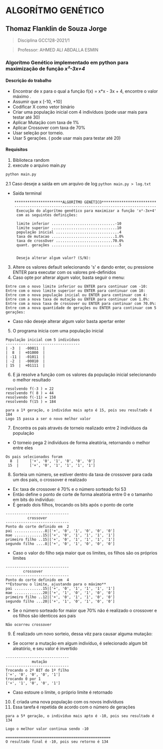 # ALGORÍTMO GENÉTICO

## Thomaz Flanklin de Souza Jorge
> Disciplina GCC128-2021/1

> Professor: AHMED ALI ABDALLA ESMIN

### Algorítmo Genético implementado em python para maximização de função *x²-3x+4*

#### Descrição do trabalho
- Encontrar de x para o qual a função f(x) = x*x - 3x + 4, encontre o valor máximo .
- Assumir que x [-10, +10]
- Codificar X como vetor binário
- Criar uma população inicial com 4  indivíduos  (pode usar mais para testar até 30) 
- Aplicar Mutação com taxa de 1%
- Aplicar Crossover com taxa de 70%
- Usar seleção por torneio.
- Usar 5  gerações. ( pode usar mais para testar até 20) 

#### Requisitos
1. Biblioteca random
2. execute o arquivo main.py
```python
python main.py
```
  2.1 Caso deseje a saída em um arquivo de log
  `python main.py > log.txt`

  * Saída terminal
    
    
```
    **********************ALGORÍTMO GENÉTICO*************************
    -----------------------------------------------------------------
     Execução do algorítmo genético para maximizar a função 'x²-3x+4'
     com as seguintes definições:

     limite inferior .............................-10 
     limite superior ..............................10
     população inicial .............................4
     taxa de mutacao .............................1.0%
     taxa de crossOver ..........................70.0%
     quant. gerações ...............................5

    
     Deseja alterar algum valor? (S/N):
```
    
3. Altere os valores default selecionando 's' e dando enter, ou pressione ENTER para executar com os valores pré-definidos
4. Caso opte por alterar algum valor, basta seguir o menu:

```
Entre com o novo limite inferior ou ENTER para continuar com -10:
Entre com o novo limite superior ou ENTER para continuar com 10:
Entre com o nova população inicial ou ENTER para continuar com 4:
Entre com a nova taxa de mutação ou ENTER para continuar com 1.0%:
Entre com a nova taxa de crossover ou ENTER para continuar com 70.0%:
Entre com a nova quantidade de gerações ou ENTER para continuar com 5 gerações:
```
  * Caso não deseje alterar algum valor basta apertar enter
  
5. O programa inicia com uma população inicial
```
População inicial com 5 indivíduos
----------------------------------
| -3  |  -00011  |
|  8  |  +01000  |
| -11 |  -01011  |
| -2  |  -00010  |
| 15  |  +01111  |
```
6. E já resolve a função com os valores da população inicial selecionando o melhor resultado
```
resolvendo f(-3 ) = 22
resolvendo f( 8 ) = 44
resolvendo f(-11) = 158
resolvendo f(15 ) = 184

para a 1ª geração, o indivíduo mais apto é 15, pois seu resultado é 184
Logo 15 passa a ser o novo melhor valor
```
7. Encontra os pais através de torneio realizado entre 2 indivíduos da população
  * O torneio pega 2 indivíduos de forma aleatória, retornando o melhor entre eles
```
Os pais selecionados foram
  8  |     ['+', '0', '1', '0', '0', '0']     
 15  |     ['+', '0', '1', '1', '1', '1']
```
8. Sorteia um número, se estiver dentro da taxa de crossover para cada um dos pais, o crossover é realizado
  - Ex: taxa de crossover é 70% e o número sorteado foi 53
  - Então define o ponto de corte de forma aleatória entre 0 e o tamanho em bits do indivíduo:
  - É gerado dois filhos, trocando os bits após o ponto de corte
```
-----------------------------
          crossover
-----------------------------
Ponto do corte definido em  2
pai ..............8|['+', '0', '1', '0', '0', '0']
mae .............15|['+', '0', '1', '1', '1', '1']
primeiro filho ..15|['+', '0', '1', '1', '1', '1']
segundo filho ....8|['+', '0', '1', '0', '0', '0']
```
  - Caso o valor do filho seja maior que os limites, os filhos são os próprios limites
  ```
  -----------------------------
          crossover
-----------------------------
Ponto do corte definido em  4
**Estourou o limite, ajustando para o máximo**
pai .............15|['+', '0', '1', '1', '1', '1']
mae .............20|['+', '1', '0', '1', '0', '0']
primeiro filho ..12|['+', '0', '1', '1', '0', '0']
segundo filho ...20|['+', '1', '0', '1', '0', '0']
  ```
  - Se o número sorteado for maior que 70% não é realizado o crossover e os filhos são identicos aos pais
  
  `Não ocorreu crossover`

9. É realizado um novo sorteio, dessa vêz para causar alguma mutação:
  * Se ocorrer a mutação em algum indivíduo, é selecionado algum bit aleatório, e seu valor é invertido
```
-----------------------------
            mutação
-----------------------------
Trocando o 2º BIT do 1º filho
['+', '0', '0', '0', '1']
trocando 0 por 1
['+', '1', '0', '0', '1']
```
  * Caso estoure o limite, o próprio limite é retornado
10. É criada uma nova população com os novos indivíduos
11. Essa tarefa é repetida de acordo com o número de gerações
```
para a 5ª geração, o indivíduo mais apto é -10, pois seu resultado é 134

Logo o melhor valor continua sendo -10

================================================
O resultado final é -10, pois seu retorno é 134
```